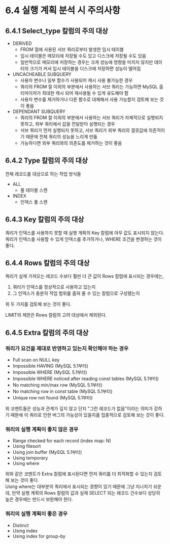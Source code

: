 # 6.4 실행 계획 분석 시 주의사항

## 6.4.1 Select_type 칼럼의 주의 대상

- DERIVED
  - FROM 절에 사용된 서브 쿼리로부터 발생한 임시 테이블
  - 임시 테이블은 메모리에 저장될 수도 있고 디스크에 저장될 수도 있음
  - 일반적으로 메모리에 저장하는 경우는 크게 성능에 영향을 미치지 않지만 데이터의 크기가 커서 임시 테이블을 디스크에 저장하면 성능이 떨어짐
- UNCACHEABLE SUBQUERY
  - 사용자 변수나 일부 함수가 사용되어 캐시 사용 불가능한 경우
  - 쿼리의 FROM 절 이외의 부분에서 사용하는 서브 쿼리는 가능하면 MySQL 옵티마이저가 최대한 캐시 되어 재사용될 수 있게 유도해야 함
  - 사용자 변수를 제거하거나 다른 함수로 대체해서 사용 가능할지 검토해 보는 것이 좋음
- DEPENDANT SUBQUERY
  - 쿼리의 FROM 절 이외의 부분에서 사용하는 서브 쿼리가 자체적으로 실행되지 못하고, 외부 쿼리에서 값을 전달받아 실행되는 경우
  - 서브 쿼리가 먼저 실행되지 못하고, 서브 쿼리가 외부 쿼리의 결괏값에 의존적이기 때문에 전체 쿼리의 성능을 느리게 만듦
  - 가능하다면 외부 쿼리와의 의존도를 제거하는 것이 좋음

## 6.4.2 Type 칼럼의 주의 대상

전체 레코드를 대상으로 하는 작업 방식들

- ALL
  - 풀 테이블 스캔
- INDEX
  - 인덱스 풀 스캔

## 6.4.3 Key 칼럼의 주의 대상

쿼리가 인덱스를 사용하지 못할 때 실행 계획의 Key 칼럼에 아무 값도 표시되지 않는다.  
쿼리가 인덱스를 사용할 수 있게 인덱스를 추가하거나, WHERE 조건을 변경하는 것이 좋다.

## 6.4.4 Rows 칼럼의 주의 대상

쿼리가 실제 가져오는 레코드 수보다 훨씬 더 큰 값이 Rows 칼럼에 표시되는 경우에는,

1. 쿼리가 인덱스를 정상적으로 사용하고 있는지
2. 그 인덱스가 충분히 작업 범위를 좁혀 줄 수 있는 칼럼으로 구성됐는지

위 두 가지를 검토해 보는 것이 좋다.

LIMIT의 제한은 Rows 칼럼의 고려 대상에서 제외된다.

## 6.4.5 Extra 칼럼의 주의 대상

### 쿼리가 요건을 제대로 반영하고 있는지 확인해야 하는 경우

- Full scan on NULL key
- Impossible HAVING (MySQL 5.1부터)
- Impossible WHERE (MySQL 5.1부터)
- Impossible WHERE noticed after reading const tables (MySQL 5.1부터)
- No matching min/max row (MySQL 5.1부터)
- No matching row in const table (MySQL 5.1부터)
- Unique row not found (MySQL 5.1부터)

위 코멘트들은 성능과 관계가 깊지 않고 단지 "그런 레코드가 없음"이라는 의미가 강하기 때문에 이 쿼리로 인한 버그의 가능성이 있을지를 집중적으로 검토해 보는 것이 좋다.

### 쿼리의 실행 계획이 좋지 않은 경우

- Range checked for each record (index map: N)
- Using filesort
- Using join buffer (MySQL 5.1부터)
- Using temporary
- Using where

위와 같은 코멘트가 Extra 칼럼에 표시된다면 먼저 쿼리를 더 최적화할 수 있는지 검토해 보는 것이 좋다.  
Using where는 대부분의 쿼리에서 표시되는 경향이 있기 때문에 그냥 지나치기 쉬운데, 만약 실행 계획의 Rows 칼럼의 값과 실제 SELECT 되는 레코드 건수보다 상당히 높은 경우에는 반드시 보완해야 한다.

### 쿼리의 실행 계획이 좋은 경우

- Distinct
- Using index
- Using index for group-by
